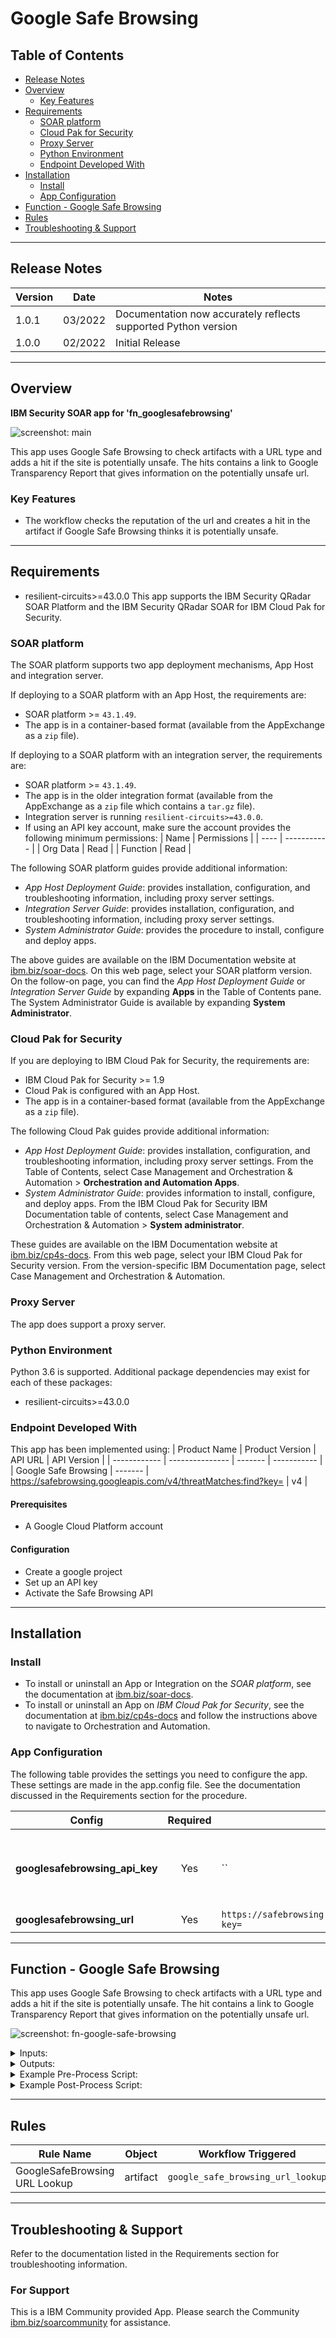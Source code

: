 <!--
  This README.md is generated by running:
  "resilient-sdk docgen -p fn_googlesafebrowsing"

  It is best edited using a Text Editor with a Markdown Previewer. VS Code
  is a good example. Checkout https://guides.github.com/features/mastering-markdown/
  for tips on writing with Markdown

  All fields followed by "::CHANGE_ME::"" should be manually edited

  If you make manual edits and run docgen again, a .bak file will be created

  Store any screenshots in the "doc/screenshots" directory and reference them like:
  ![screenshot: screenshot_1](./screenshots/screenshot_1.png)

  NOTE: If your app is available in the container-format only, there is no need to mention the integration server in this readme.
-->

# Google Safe Browsing

## Table of Contents
- [Release Notes](#release-notes)
- [Overview](#overview)
  - [Key Features](#key-features)
- [Requirements](#requirements)
  - [SOAR platform](#soar-platform)
  - [Cloud Pak for Security](#cloud-pak-for-security)
  - [Proxy Server](#proxy-server)
  - [Python Environment](#python-environment)
  - [Endpoint Developed With](#endpoint-developed-with)
- [Installation](#installation)
  - [Install](#install)
  - [App Configuration](#app-configuration)
- [Function - Google Safe Browsing](#function---google-safe-browsing)
- [Rules](#rules)
- [Troubleshooting & Support](#troubleshooting--support)
---

## Release Notes
<!--
  Specify all changes in this release. Do not remove the release
  notes of a previous release
-->
| Version | Date | Notes |
| ------- | ---- | ----- |
| 1.0.1 | 03/2022 | Documentation now accurately reflects supported Python version |
| 1.0.0 | 02/2022 | Initial Release |

---

## Overview
<!--
  Provide a high-level description of the function itself and its remote software or application.
  The text below is parsed from the "description" and "long_description" attributes in the setup.py file
-->
**IBM Security SOAR app for 'fn_googlesafebrowsing'**

 ![screenshot: main](./doc/screenshots/main.png)

This app uses Google Safe Browsing to check artifacts with a URL type and adds a hit if the site is potentially unsafe. The hits contains a link to Google Transparency Report that gives information on the potentially unsafe url.

### Key Features
<!--
  List the Key Features of the Integration
-->
* The workflow checks the reputation of the url and creates a hit in the artifact if Google Safe Browsing thinks it is potentially unsafe.

---

## Requirements
<!--
  List any Requirements
-->
* resilient-circuits>=43.0.0
This app supports the IBM Security QRadar SOAR Platform and the IBM Security QRadar SOAR for IBM Cloud Pak for Security.

### SOAR platform
The SOAR platform supports two app deployment mechanisms, App Host and integration server.

If deploying to a SOAR platform with an App Host, the requirements are:
* SOAR platform >= `43.1.49`.
* The app is in a container-based format (available from the AppExchange as a `zip` file).

If deploying to a SOAR platform with an integration server, the requirements are:
* SOAR platform >= `43.1.49`.
* The app is in the older integration format (available from the AppExchange as a `zip` file which contains a `tar.gz` file).
* Integration server is running `resilient-circuits>=43.0.0`.
* If using an API key account, make sure the account provides the following minimum permissions:
  | Name | Permissions |
  | ---- | ----------- |
  | Org Data | Read |
  | Function | Read |

The following SOAR platform guides provide additional information:
* _App Host Deployment Guide_: provides installation, configuration, and troubleshooting information, including proxy server settings.
* _Integration Server Guide_: provides installation, configuration, and troubleshooting information, including proxy server settings.
* _System Administrator Guide_: provides the procedure to install, configure and deploy apps.

The above guides are available on the IBM Documentation website at [ibm.biz/soar-docs](https://ibm.biz/soar-docs). On this web page, select your SOAR platform version. On the follow-on page, you can find the _App Host Deployment Guide_ or _Integration Server Guide_ by expanding **Apps** in the Table of Contents pane. The System Administrator Guide is available by expanding **System Administrator**.

### Cloud Pak for Security
If you are deploying to IBM Cloud Pak for Security, the requirements are:
* IBM Cloud Pak for Security >= 1.9
* Cloud Pak is configured with an App Host.
* The app is in a container-based format (available from the AppExchange as a `zip` file).

The following Cloud Pak guides provide additional information:
* _App Host Deployment Guide_: provides installation, configuration, and troubleshooting information, including proxy server settings. From the Table of Contents, select Case Management and Orchestration & Automation > **Orchestration and Automation Apps**.
* _System Administrator Guide_: provides information to install, configure, and deploy apps. From the IBM Cloud Pak for Security IBM Documentation table of contents, select Case Management and Orchestration & Automation > **System administrator**.

These guides are available on the IBM Documentation website at [ibm.biz/cp4s-docs](https://ibm.biz/cp4s-docs). From this web page, select your IBM Cloud Pak for Security version. From the version-specific IBM Documentation page, select Case Management and Orchestration & Automation.

### Proxy Server
The app does support a proxy server.

### Python Environment
Python 3.6 is supported.
Additional package dependencies may exist for each of these packages:
* resilient-circuits>=43.0.0

### Endpoint Developed With

This app has been implemented using:
| Product Name | Product Version | API URL | API Version |
| ------------ | --------------- | ------- | ----------- |
| Google Safe Browsing | ------- | https://safebrowsing.googleapis.com/v4/threatMatches:find?key= | v4 |

#### Prerequisites
<!--
List any prerequisites that are needed to use with this endpoint solution. Remove any section that is unnecessary.
-->
* A Google Cloud Platform account

#### Configuration
<!--
List any steps that are needed to configure the endpoint to use this app.
-->
* Create a google project
* Set up an API key
* Activate the Safe Browsing API

---

## Installation

### Install
* To install or uninstall an App or Integration on the _SOAR platform_, see the documentation at [ibm.biz/soar-docs](https://ibm.biz/soar-docs).
* To install or uninstall an App on _IBM Cloud Pak for Security_, see the documentation at [ibm.biz/cp4s-docs](https://ibm.biz/cp4s-docs) and follow the instructions above to navigate to Orchestration and Automation.

### App Configuration
The following table provides the settings you need to configure the app. These settings are made in the app.config file. See the documentation discussed in the Requirements section for the procedure.

| Config | Required | Example | Description |
| ------ | :------: | ------- | ----------- |
| **googlesafebrowsing_api_key** | Yes | `` | API key retrieved from Google Cloud Platform |
| **googlesafebrowsing_url** | Yes | `https://safebrowsing.googleapis.com/v4/threatMatches:find?key=` | --- |

---

## Function - Google Safe Browsing
This app uses Google Safe Browsing to check artifacts with a URL type and adds a hit if the site is potentially unsafe. The hit contains a link to Google Transparency Report that gives information on the potentially unsafe url.

 ![screenshot: fn-google-safe-browsing ](./doc/screenshots/fn-google-safe-browsing.png)

<details><summary>Inputs:</summary>
<p>

| Name | Type | Required | Example | Tooltip |
| ---- | :--: | :------: | ------- | ------- |
| `googlesafebrowsing_artifact_type` | `text` | Yes | `-` | - |
| `googlesafebrowsing_artifact_value` | `text` | Yes | `-` | - |

</p>
</details>

<details><summary>Outputs:</summary>
<p>

> **NOTE:** This example might be in JSON format, but `results` is a Python Dictionary on the SOAR platform.

```python
results = {
  "content": {
    "matches": [
      {
        "cacheDuration": "300s",
        "platformType": "ANY_PLATFORM",
        "threat": {
          "url": "http://malware.testing.google.test/testing/malware/*"
        },
        "threatEntryType": "URL",
        "threatType": "MALWARE"
      }
    ]
  },
  "inputs": {
    "googlesafebrowsing_artifact_type": "URL",
    "googlesafebrowsing_artifact_value": "http://malware.testing.google.test/testing/malware/*"
  },
  "metrics": {
    "execution_time_ms": 411,
    "host": "My Host",
    "package": "fn-googlesafebrowsing",
    "package_version": "1.0.0",
    "timestamp": "2022-02-17 14:05:42",
    "version": "1.0"
  },
  "raw": null,
  "reason": null,
  "success": true,
  "version": 2.0
}
```

</p>
</details>

<details><summary>Example Pre-Process Script:</summary>
<p>

```python
inputs.googlesafebrowsing_artifact_type = artifact.type
inputs.googlesafebrowsing_artifact_value = artifact.value
```

</p>
</details>

<details><summary>Example Post-Process Script:</summary>
<p>

```python
# This link contains further information on the site status of the url that is being checked
LINK_URL = "https://www.google.com/transparencyreport/safebrowsing/diagnostic/#url={}"
if results.success:
  if results.content:
    resp = results.content
    hit = []
    for match in resp.get("matches", []):
      linkurl = match["threat"]["url"]
      link = LINK_URL.format(match["threat"]["url"])
      hit = [
      {
        "name": "Threat Type",
        "type": "string",
        "value": "{}".format(match["threatType"])
      },
      {
        "name": "Report Link",
        "type": "uri",
        "value": "{}".format(link)
      },
      {
        "name": "Platform Type",
        "type": "string",
        "value": "{}".format(match["platformType"])
      },
      {
        "name": "URL Name",
        "type": "string",
        "value": "{}".format(linkurl)
      }
      ]
      artifact.addHit("Google Safe Browsing Function", hit)
else:
  incident.addNote("Google Safe Browsing url check failed: {}".format(results.reason))

```

</p>
</details>

---





## Rules
| Rule Name | Object | Workflow Triggered |
| --------- | ------ | ------------------ |
| GoogleSafeBrowsing URL Lookup | artifact | `google_safe_browsing_url_lookup` |

---

## Troubleshooting & Support
Refer to the documentation listed in the Requirements section for troubleshooting information.

### For Support
This is a IBM Community provided App. Please search the Community [ibm.biz/soarcommunity](https://ibm.biz/soarcommunity) for assistance.
